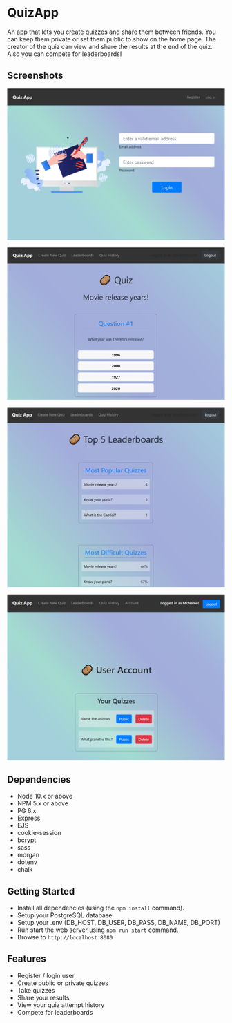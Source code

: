 # QuizApp

An app that lets you create quizzes and share them between friends. You can
keep them private or set them public to show on the home page. 
The creator of the quiz can view and share the results at the end of the quiz.
Also you can compete for leaderboards!

## Screenshots

!["Login"](/docs/login.PNG)

!["Quiz"](/docs/quiz.PNG)

!["Leadeboards"](/docs/leaderboards.PNG)

!["Management"](/docs/management.PNG)

## Dependencies

* Node 10.x or above
* NPM 5.x or above
* PG 6.x
* Express
* EJS
* cookie-session
* bcrypt
* sass
* morgan
* dotenv
* chalk


## Getting Started

* Install all dependencies (using the `npm install` command).
* Setup your PostgreSQL database
* Setup your .env (DB_HOST, DB_USER, DB_PASS, DB_NAME, DB_PORT)
* Run start the web server using `npm run start` command.
* Browse to `http://localhost:8080`

## Features

* Register / login user
* Create public or private quizzes
* Take quizzes
* Share your results
* View your quiz attempt history
* Compete for leaderboards
